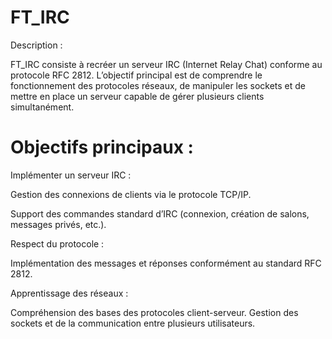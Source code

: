 # FT_IRC
Description :

FT_IRC consiste à recréer un serveur IRC (Internet Relay Chat) conforme au protocole RFC 2812. L’objectif principal est de comprendre le fonctionnement des protocoles réseaux, de manipuler les sockets et de mettre en place un serveur capable de gérer plusieurs clients simultanément.

# Objectifs principaux :

Implémenter un serveur IRC :

Gestion des connexions de clients via le protocole TCP/IP.


Support des commandes standard d’IRC (connexion, création de salons, messages privés, etc.).


Respect du protocole :

Implémentation des messages et réponses conformément au standard RFC 2812.


Apprentissage des réseaux :

Compréhension des bases des protocoles client-serveur.
Gestion des sockets et de la communication entre plusieurs utilisateurs.
